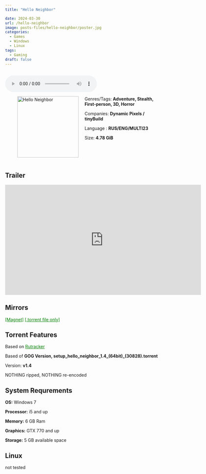 ```yaml
---
title: "Hello Neighbor"

date: 2024-03-30
url: /hello-neighbor
image: posts-files/hello-neighbor/poster.jpg
categories:
  - Games
  - Windows
  - Linux
tags:
  - Gaming
draft: false
---
```

##
<style>
  body.dark-mode,
  body.dark-mode main * {
    background: url('/posts-files/hello-neighbor/background.webp') center center fixed no-repeat;
    background-size: 100% 100%;
    background-size: cover;
    color: #f5f5f5;
  }
</style>
<script>
    document.addEventListener('DOMContentLoaded', function () {
        var body = document.body;
        var switcher = document.querySelector('.js-toggle');
                body.classList.add('dark-mode');
                // Save user preference in storage
                localStorage.setItem('darkMode', 'true');
            
        });
</script>

<audio controls autoplay>
  <source src="/posts-files/hello-neighbor/music.mp3" type="audio/mp3">
  Your browser does not support the audio tag.
</audio>


<figure style="float: left; margin-right: 20px;">
  <img src="/posts-files/hello-neighbor/poster.jpg" alt="Hello Neighbor" style="width: 200px;">
</figure>

Genres/Tags: **Adventure, Stealth, First-person, 3D, Horror**

Companies: **Dynamic Pixels / tinyBuild**

Language : **RUS/ENG/MULTI23**

Size: **4.78 GiB**
# ⠀

## Trailer
<iframe width="640" height="360" src="https://www.youtube.com/embed/eut-ehTyUJs" title="Hello Neighbor - Announcement Trailer" frameborder="0" allow="accelerometer; autoplay; clipboard-write; encrypted-media; gyroscope; picture-in-picture; web-share" allowfullscreen></iframe>

## Mirrors
<a href="magnet:?xt=urn:btih:FQ6BZ327D2ASRGMH4WRSFLMWONK7MYAW&dn=Hello%20Neighbor" style="color: green;">[Magnet]</a>
<a href="https://www.dropbox.com/scl/fi/yg678lve8cca0xb63ghzn/Hello-Neighbor.torrent?rlkey=pkl8nopjeul5l06x7eljsiwyz&st=fjt2gl05&dl=1" style="color: green;">[.torrent file only]</a>
## Torrent Features
Based on <a href="https://rutracker.org/forum/viewtopic.php?t=5731313" style="color: green;">Rutracker</a>

Based of **GOG Version, setup_hello_neighbor_1.4_(64bit)_(30828).torrent**

Version: **v1.4**

NOTHING ripped, NOTHING re-encoded

## System Requrements
**OS:** Windows 7

**Processor:** i5 and up

**Memory:** 6 GB Ram

**Graphics:** GTX 770 and up

**Storage:** 5 GB available space

## Linux

not tested
